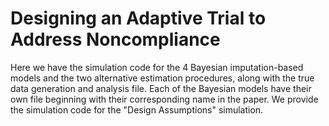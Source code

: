 # Designing an Adaptive Trial to Address Noncompliance

Here we have the simulation code for the 4 Bayesian imputation-based models and the two alternative estimation procedures, along with the true data generation and analysis file. Each of the Bayesian models have their own file beginning with their corresponding name in the paper. We provide the simulation code for the "Design Assumptions" simulation.

